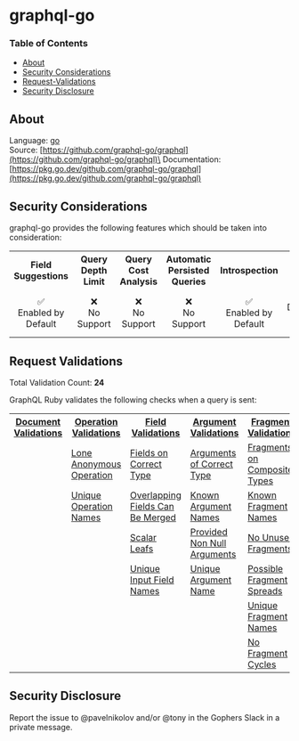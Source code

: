 # graphql-go

### Table of Contents
* [About](#About)
* [Security Considerations](#Security-Considerations)
* [Request-Validations](#Request-Validations)
* [Security Disclosure](#Security-Disclosure)

## About
Language: [go](https://go.dev/)\
Source: [https://github.com/graphql-go/graphql](https://github.com/graphql-go/graphql)\
Documentation: [https://pkg.go.dev/github.com/graphql-go/graphql](https://pkg.go.dev/github.com/graphql-go/graphql)

## Security Considerations
graphql-go provides the following features which should be taken into consideration:

<table>
	<tr>
		<th align="center">Field Suggestions</th>
		<th align="center">Query Depth Limit</th>
		<th align="center">Query Cost Analysis</th>
		<th align="center">Automatic Persisted Queries</th>
		<th align="center">Introspection</th>
		<th align="center">Debug Mode</th>
		<th align="center">Batch Requests</th>
	</tr>
	<tr>
		<td align="center">✅<br>Enabled by Default</td>
		<td align="center">❌<br>No Support</td>
		<td align="center">❌<br>No Support</td>
		<td align="center">❌<br>No Support</td>
		<td align="center">✅<br>Enabled by Default</td>
		<td align="center">⚠️<br>Disabled by Default</td>
		<td align="center">❌<br>No Support</td>
	</tr>
</table>

## Request Validations
Total Validation Count: **24**

GraphQL Ruby validates the following checks when a query is sent:

<table>
	<tr>
		<th><a href="https://spec.graphql.org/October2021/#sec-Documents">Document Validations</a></th>
		<th><a href="https://spec.graphql.org/October2021/#sec-Validation.Operations">Operation Validations</a></th>
		<th><a href="https://spec.graphql.org/October2021/#sec-Validation.Fields">Field Validations</a></th>
		<th><a href="https://spec.graphql.org/October2021/#sec-Validation.Arguments">Argument Validations</a></th>
		<th><a href="https://spec.graphql.org/October2021/#sec-Validation.Fragments">Fragment Validations</a></th>
		<th><a href="https://spec.graphql.org/October2021/#sec-Values">Value Validations</a></th>
		<th><a href="https://spec.graphql.org/October2021/#sec-Validation.Directives">Directive Validations</a></th>
		<th><a href="https://spec.graphql.org/October2021/#sec-Validation.Variables">Variable Validations</a></th>
		<th>Misc. Validations</th>
	</tr>
	<tr>
		<td><a href="https://github.com/graphql-go/graphql/blob/master/rules.go"></a></td>
		<td><a href="https://github.com/graphql-go/graphql/blob/master/rules.go">Lone Anonymous Operation</a></td>
		<td><a href="https://github.com/graphql-go/graphql/blob/master/rules.go">Fields on Correct Type</a></td>
		<td><a href="https://github.com/graphql-go/graphql/blob/master/rules.go">Arguments of Correct Type</a></td>
		<td><a href="https://github.com/graphql-go/graphql/blob/master/rules.go">Fragments on Composite Types</a></td>
		<td><a href="https://github.com/graphql-go/graphql/blob/master/rules.go">Default Value of Correct Type</a></td>
		<td><a href="https://github.com/graphql-go/graphql/blob/master/rules.go">Known Directives</a></td>
		<td><a href="https://github.com/graphql-go/graphql/blob/master/rules.go">No Undefined Variables</a></td>
		<td></td>
	</tr>
	<tr>
		<td></td>
		<td><a href="https://github.com/graphql-go/graphql/blob/master/rules.go">Unique Operation Names</a></td>
		<td><a href="https://github.com/graphql-go/graphql/blob/master/rules.go">Overlapping Fields Can Be Merged</a></td>
		<td><a href="https://github.com/graphql-go/graphql/blob/master/rules.go">Known Argument Names</a></td>
		<td><a href="https://github.com/graphql-go/graphql/blob/master/rules.go">Known Fragment Names</a></td>
		<td><a href="https://github.com/graphql-go/graphql/blob/master/rules.go">Known Type Names</a></td>
		<td></td>
		<td><a href="https://github.com/graphql-go/graphql/blob/master/rules.go">No Unused Variables</a></td>
		<td></td>
	</tr>
	<tr>
		<td></td>
		<td></td>
		<td><a href="https://github.com/graphql-go/graphql/blob/master/rules.go">Scalar Leafs</a></td>
		<td><a href="https://github.com/graphql-go/graphql/blob/master/rules.go">Provided Non Null Arguments</a></td>
		<td><a href="https://github.com/graphql-go/graphql/blob/master/rules.go">No Unused Fragments</a></td>
		<td></td>
		<td></td>
		<td><a href="https://github.com/graphql-go/graphql/blob/master/rules.go">Unique Variable Names</a></td>
		<td></td>
	</tr>
	<tr>
		<td></td>
		<td></td>
		<td><a href="https://github.com/graphql-go/graphql/blob/master/rules.go">Unique Input Field Names</a></td>
		<td><a href="https://github.com/graphql-go/graphql/blob/master/rules.go">Unique Argument Name</a></td>
		<td><a href="https://github.com/graphql-go/graphql/blob/master/rules.go">Possible Fragment Spreads</a></td>
		<td></td>
		<td></td>
		<td><a href="https://github.com/graphql-go/graphql/blob/master/rules.go">Variables Are Input Types</a></td>
		<td></td>
	</tr>
	<tr>
		<td></td>
		<td></td>
		<td></td>
		<td></td>
		<td><a href="https://github.com/graphql-go/graphql/blob/master/rules.go">Unique Fragment Names</a></td>
		<td></td>
		<td></td>
		<td><a href="https://github.com/graphql-go/graphql/blob/master/rules.go">Variables In Allowed position</a></td>
		<td></td>
	</tr>
	<tr>
		<td></td>
		<td></td>
		<td></td>
		<td></td>
		<td><a href="https://github.com/graphql-go/graphql/blob/master/rules.go">No Fragment Cycles</a></td>
		<td></td>
		<td></td>
		<td></td>
		<td></td>
	</tr>
</table>

## Security Disclosure
Report the issue to @pavelnikolov and/or @tony in the Gophers Slack in a private message.